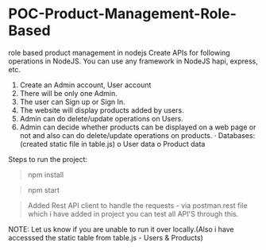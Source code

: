 # POC-Product-Management-Role-Based
role based product management in nodejs
Create APIs for following operations in NodeJS. You can use any framework in NodeJS hapi, express, etc.
1. Create an Admin account, User account
2. There will be only one Admin.
3. The user can Sign up or Sign In.
4. The website will display products added by users.
5. Admin can do delete/update operations on Users.
6. Admin can decide whether products can be displayed on a web page or not and also can do delete/update operations on products.
· Databases: (created static file in table.js)
o    User data 
o    Product data

Steps to run the project:

> npm install

> npm start

> Added Rest API client to handle the requests - via postman.rest file which i have added in project you can test all API'S through this.



NOTE: Let us know if you are unable to run it over locally.(Also i have accesssed the static table from table.js - Users & Products)
